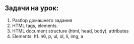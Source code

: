 ## Задачи на урок:

1. Разбор домашнего задания
2. HTML tags, elements.
3. HTML document structure (html, head, body), attributes
4. Elements: h1..h6, p, ul, ol, li, img, a













